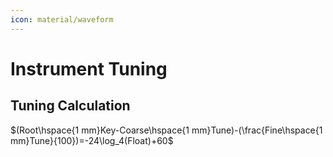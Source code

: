 ```yaml
---
icon: material/waveform
---
```


# Instrument Tuning

## Tuning Calculation
$(Root\hspace{1 mm}Key-Coarse\hspace{1 mm}Tune)-(\frac{Fine\hspace{1 mm}Tune}{100})=-24\log_4(Float)+60$